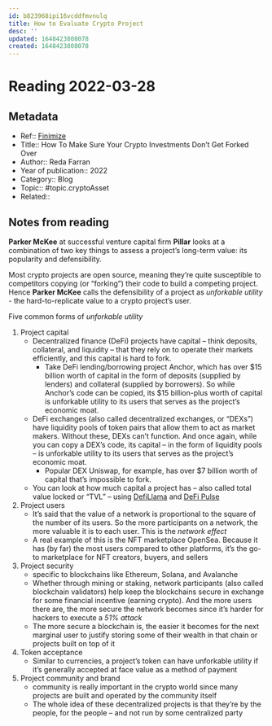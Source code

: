 ```yaml
---
id: b823968ipi16vcddfmvnulq
title: How to Evaluate Crypto Project
desc: ''
updated: 1648423808078
created: 1648423808078
---
```

# Reading 2022-03-28

## Metadata

- Ref:: [Finimize](https://subscriptions.finimize.com/content/Q29udGVudFBpZWNlOjQxODk=/how-to-make-sure-your-crypto-investments-dont-get-forked-over)
- Title:: How To Make Sure Your Crypto Investments Don’t Get Forked Over
- Author:: Reda Farran
- Year of publication:: 2022
- Category:: Blog
- Topic:: #topic.cryptoAsset
- Related:: 

## Notes from reading

**Parker McKee** at successful venture capital firm **Pillar** looks at a combination of two key things to assess a project’s long-term value: its popularity and defensibility.

Most crypto projects are open source, meaning they’re quite susceptible to competitors copying (or “forking”) their code to build a competing project. Hence **Parker McKee** calls the defensibility of a project as *unforkable utility* - the hard-to-replicate value to a crypto project’s user.

Five common forms of *unforkable utility*
1. Project capital
    - Decentralized finance (DeFi) projects have capital – think deposits, collateral, and liquidity – that they rely on to operate their markets efficiently, and this capital is hard to fork.
        - Take DeFi lending/borrowing project Anchor, which has over $15 billion worth of capital in the form of deposits (supplied by lenders) and collateral (supplied by borrowers). So while Anchor’s code can be copied, its $15 billion-plus worth of capital is unforkable utility to its users that serves as the project’s economic moat.
    - DeFi exchanges (also called decentralized exchanges, or “DEXs”) have liquidity pools of token pairs that allow them to act as market makers. Without these, DEXs can’t function. And once again, while you can copy a DEX’s code, its capital – in the form of liquidity pools – is unforkable utility to its users that serves as the project’s economic moat. 
        - Popular DEX Uniswap, for example, has over $7 billion worth of capital that’s impossible to fork.
    - You can look at how much capital a project has – also called total value locked or “TVL” – using [DefiLlama](https://defillama.com/) and [DeFi Pulse](https://www.defipulse.com/)
2. Project users
    - It’s said that the value of a network is proportional to the square of the number of its users. So the more participants on a network, the more valuable it is to each user. This is the *network effect*
    - A real example of this is the NFT marketplace OpenSea. Because it has (by far) the most users compared to other platforms, it’s the go-to marketplace for NFT creators, buyers, and sellers
3. Project security
    - specific to blockchains like Ethereum, Solana, and Avalanche
    - Whether through mining or staking, network participants (also called blockchain validators) help keep the blockchains secure in exchange for some financial incentive (earning crypto). And the more users there are, the more secure the network becomes since it’s harder for hackers to execute a *51% attack*
    - The more secure a blockchain is, the easier it becomes for the next marginal user to justify storing some of their wealth in that chain or projects built on top of it
4. Token acceptance
    - Similar to currencies, a project’s token can have unforkable utility if it’s generally accepted at face value as a method of payment
5. Project community and brand
    - community is really important in the crypto world since many projects are built and operated by the community itself
    - The whole idea of these decentralized projects is that they’re by the people, for the people – and not run by some centralized party
